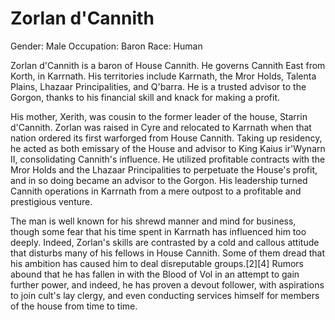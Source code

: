 # Zorlan d'Cannith

Gender: Male
Occupation: Baron
Race: Human

Zorlan d'Cannith is a baron of House Cannith. He governs Cannith East from Korth, in Karrnath. His territories include Karrnath, the Mror Holds, Talenta Plains, Lhazaar Principalities, and Q'barra.
He is a trusted advisor to the Gorgon, thanks to his financial skill and knack for making a profit.

His mother, Xerith, was cousin to the former leader of the house, Starrin d'Cannith. Zorlan was raised in Cyre and relocated to Karrnath when that nation ordered its first warforged from House Cannith. Taking up residency, he acted as both emissary of the House and advisor to King Kaius ir'Wynarn II, consolidating Cannith's influence. He utilized profitable contracts with the Mror Holds and the Lhazaar Principalities to perpetuate the House's profit, and in so doing became an advisor to the Gorgon. His leadership turned Cannith operations in Karrnath from a mere outpost to a profitable and prestigious venture.

The man is well known for his shrewd manner and mind for business, though some fear that his time spent in Karrnath has influenced him too deeply. Indeed, Zorlan's skills are contrasted by a cold and callous attitude that disturbs many of his fellows in House Cannith. Some of them dread that his ambition has caused him to deal disreputable groups.[2][4] Rumors abound that he has fallen in with the Blood of Vol in an attempt to gain further power, and indeed, he has proven a devout follower, with aspirations to join cult's lay clergy, and even conducting services himself for members of the house from time to time.
